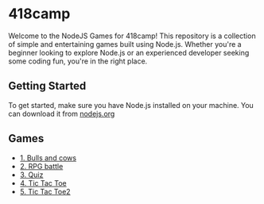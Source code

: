 # 418camp
Welcome to the NodeJS Games for 418camp! This repository is a collection of simple and entertaining games built using Node.js. Whether you're a beginner looking to explore Node.js or an experienced developer seeking some coding fun, you're in the right place.

## Getting Started
To get started, make sure you have Node.js installed on your machine. You can download it from [nodejs.org](https://nodejs.org/en)


## Games
  - [1. Bulls and cows](https://github.com/ivaneroshkin/418camp/tree/master/01%20-%20bulls%20and%20cows)
  - [2. RPG battle](https://github.com/ivaneroshkin/418camp/tree/master/02%20-%20rpg%20battle)
  - [3. Quiz](https://github.com/ivaneroshkin/418camp/tree/master/03%20-%20quiz)
  - [4. Tic Tac Toe](https://github.com/ivaneroshkin/418camp/tree/master/04%20-%20tic%20tac%20toe)
  - [5. Tic Tac Toe2](https://github.com/ivaneroshkin/418camp/tree/master/05%20-%20tic%20tac%20toe%202)